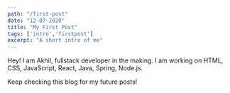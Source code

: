 ```yaml
---
path: "/first-post"
date: "12-07-2020"
title: "My First Post"
tags: ['intro','firstpost']
excerpt: "A short intro of me"
---
```


Hey! I am Akhil, fullstack developer in the making.
I am working on HTML, CSS, JavaScript, React, Java, Spring, Node.js.

Keep checking this blog for my future posts!